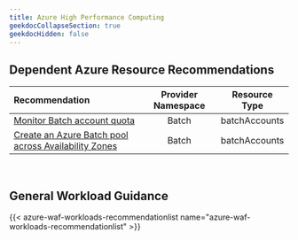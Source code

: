 ```yaml
---
title: Azure High Performance Computing
geekdocCollapseSection: true
geekdocHidden: false
---
```


## Dependent Azure Resource Recommendations

| Recommendation                                                                                                                                                                                   | Provider Namespace | Resource Type |
| :----------------------------------------------------------------------------------------------------------------------------------------------------------------------------------------------- | :----------------: | :-----------: |
| [Monitor Batch account quota](../../../Azure-Proactive-Resiliency-Library-v2/azure-resources/Batch/batchAccounts/#monitor-batch-account-quota)                                                   |       Batch        | batchAccounts |
| [Create an Azure Batch pool across Availability Zones](../../../Azure-Proactive-Resiliency-Library-v2/azure-resources/Batch/batchAccounts/#create-an-azure-batch-pool-across-availability-zones) |       Batch        | batchAccounts |

<br>

## General Workload Guidance

{{< azure-waf-workloads-recommendationlist name="azure-waf-workloads-recommendationlist" >}}
